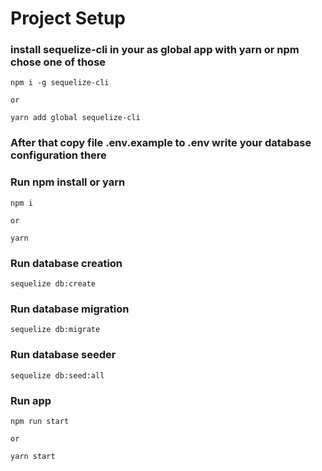 
# Project Setup

### install sequelize-cli in your as global app with yarn or npm chose one of those

```
npm i -g sequelize-cli

or

yarn add global sequelize-cli
```

### After that copy file .env.example to .env write your database configuration there


### Run npm install or yarn 
```
npm i 

or

yarn 
```

### Run database creation 

```
sequelize db:create
```

### Run database migration 

```
sequelize db:migrate
```

### Run database seeder

```
sequelize db:seed:all
```

### Run app 
```
npm run start

or 

yarn start

```
